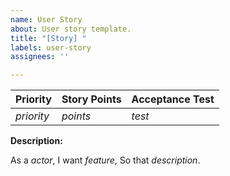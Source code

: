 ```yaml
---
name: User Story
about: User story template.
title: "[Story] "
labels: user-story
assignees: ''

---
```


<!-- Replace all identifiers that are in the form _replace_ -->

| **Priority** | **Story Points** | **Acceptance Test** |
|-|-|-|
| _priority_ | _points_ | _test_ |


**Description:** 

As a _actor_,
I want _feature_,
So that _description_.
